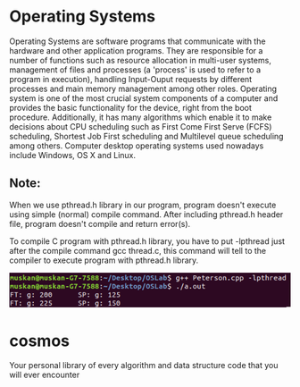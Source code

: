# Operating Systems
Operating Systems are software programs that communicate with the hardware and other application programs. They are responsible for a number of functions such as resource allocation in multi-user systems, management of files and processes (a 'process' is used to refer to a program in execution), handling Input-Ouput requests by different processes and main memory management among other roles. Operating system is one of the most crucial system components of a computer and provides the basic functionality for the device, right from the boot procedure. Additionally, it has many algorithms which enable it to make decisions about CPU scheduling such as First Come First Serve (FCFS) scheduling, Shortest Job First scheduling and Multilevel queue scheduling among others.
Computer desktop operating systems used nowadays include Windows, OS X and Linux. 

## Note:
When we use pthread.h library in our program, program doesn't execute using simple (normal) compile command. After including pthread.h header file, program doesn't compile and return error(s).

To compile C program with pthread.h library, you have to put -lpthread just after the compile command gcc thread.c, this command will tell to the compiler to execute program with pthread.h library.


![Compiling code with pthread library](Imgs/RunningPthread.png)



# cosmos
Your personal library of every algorithm and data structure code that you will ever encounter
